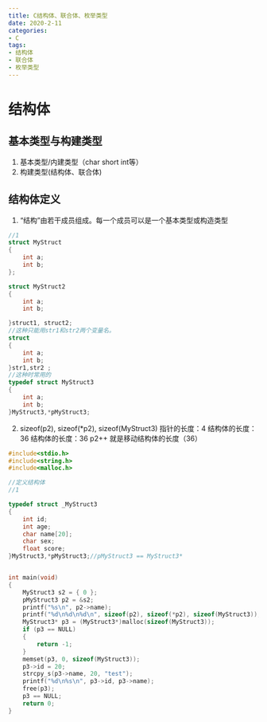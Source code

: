 ```yaml
---
title: C结构体、联合体、枚举类型
date: 2020-2-11
categories: 
- C
tags: 
- 结构体
- 联合体
- 枚举类型
---
```


# 结构体
## 基本类型与构建类型
1. 基本类型/内建类型（char short int等）
2. 构建类型(结构体、联合体)

## 结构体定义
1. “结构”由若干成员组成。每一个成员可以是一个基本类型或构造类型

```c
//1
struct MyStruct
{
	int a;
	int b;
};

struct MyStruct2
{
	int a;
	int b;

}struct1, struct2;
//这种只能用str1和str2两个变量名。
struct 
{
	int a;
	int b;
}str1,str2 ;
//这种时常用的
typedef struct MyStruct3
{
	int a;
	int b;
}MyStruct3,*pMyStruct3;
```

2. sizeof(p2), sizeof(*p2), sizeof(MyStruct3)  指针的长度：4 结构体的长度：36 结构体的长度：36 p2++  就是移动结构体的长度（36）

```c
#include<stdio.h>
#include<string.h>
#include<malloc.h>

//定义结构体
//1

typedef struct _MyStruct3
{
	int id;
	int age;
	char name[20];
	char sex;
	float score;
}MyStruct3,*pMyStruct3;//pMyStruct3 == MyStruct3*


int main(void)
{
	MyStruct3 s2 = { 0 };
	pMyStruct3 p2 = &s2;
	printf("%s\n", p2->name);
	printf("%d\n%d\n%d\n", sizeof(p2), sizeof(*p2), sizeof(MyStruct3));
	MyStruct3* p3 = (MyStruct3*)malloc(sizeof(MyStruct3));
	if (p3 == NULL)
	{
		return -1;
	}
    memset(p3, 0, sizeof(MyStruct3));
	p3->id = 20;
	strcpy_s(p3->name, 20, "test");
	printf("%d\n%s\n", p3->id, p3->name);
	free(p3);
	p3 == NULL;
	return 0;
}
```